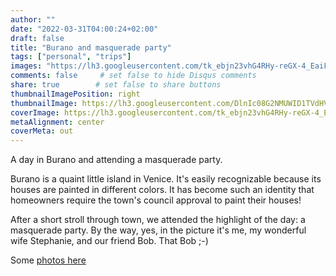 ```yaml
---
author: ""
date: "2022-03-31T04:00:24+02:00"
draft: false
title: "Burano and masquerade party"
tags: ["personal", "trips"]
images: "https://lh3.googleusercontent.com/tk_ebjn23vhG4RHy-reGX-4_EaiF2yZPqLQShU1sqr95pD1fJUnK4eLqwF9iNSrlnlzsd8tuMXPkMg7sxDj9i5gVA9ZK2-nKSBvxCmdYBNfn49opqA0Uql11oBXOJNHTG5jz1dSng18=w2400"
comments: false     # set false to hide Disqus comments
share: true        # set false to share buttons
thumbnailImagePosition: right
thumbnailImage: https://lh3.googleusercontent.com/DlnIc08G2NMUWID1TVdHVZXAFXZx5i5MZ_8688yER1NL-Krb-roXAJAAqtNT29MRZsoHIAlp5a4n3B-UvTKHSQtc33uEZuVkRFUPEeuZpuygsKWPtrgSFavBzUxZYol0izhqjixd_R0=w2400
coverImage: https://lh3.googleusercontent.com/tk_ebjn23vhG4RHy-reGX-4_EaiF2yZPqLQShU1sqr95pD1fJUnK4eLqwF9iNSrlnlzsd8tuMXPkMg7sxDj9i5gVA9ZK2-nKSBvxCmdYBNfn49opqA0Uql11oBXOJNHTG5jz1dSng18=w2400
metaAlignment: center
coverMeta: out
---
```


A day in Burano and attending a masquerade party.

<!--more-->

Burano is a quaint little island in Venice. It's easily recognizable because its houses are painted in different colors. It has become such an identity that homeowners require the town's council approval to paint their houses!

After a short stroll through town, we attended the highlight of the day: a masquerade party. By the way, yes, in the picture it's me, my wonderful wife Stephanie, and our friend Bob. That Bob ;-)

Some [photos here](https://photos.app.goo.gl/jeADfs1tGRcHC63n8)
